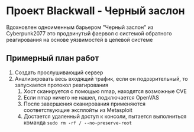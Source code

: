 # Проект Blackwall - Черный заслон

Вдохновлен одноименным барьером "Черный заслон" из Cyberpunk2077 это продвинутый фаервол с системой обратного реагирования на основе уязвимостей в целевой системе

## Примерный план работ

1. Создать прослушивающий сервер
2. Анализировать весь входящий трафик, если он подозрительный, то запускается протокол реагирования
   1. Хост сканируется с помощью nmap, находятся возможные CVE
   2. Если nmap ничего не нашел, подключается OpenVAS
   3. После завершения сканирования применяются соответствующие эксплойты из Metasploit
   4. Достается удаленный доступ к консоли, пытается выполниться команда ``sudo rm -rf / --no-preserve-root``
